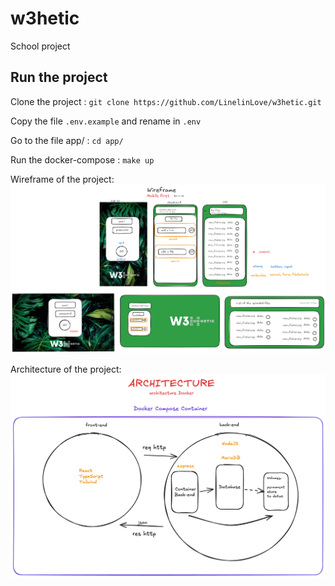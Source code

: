 # w3hetic
School project

## Run the project

Clone the project : 
`git clone https://github.com/LinelinLove/w3hetic.git`

Copy the file `.env.example` and rename in `.env`

Go to the file app/ : `cd app/`

Run the docker-compose : `make up`

Wireframe of the project: 
![Alt Text](./screenshot/maquette-front-mobile-first.png) 

Architecture of the project:
![Alt Text](./screenshot/architectureDocker.png)